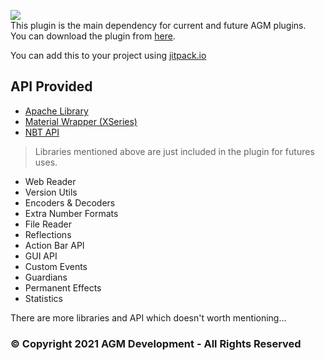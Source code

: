 ![](https://agmdev.xyz/api/imagetext/runner-logo/raw?text=AGMCore+2.0&bgr=0)   
This plugin is the main dependency for current and future AGM plugins.  
You can download the plugin from [here](https://www.spigotmc.org/resources/83245/).

You can add this to your project using [jitpack.io](https://jitpack.io/#Ashengaurd/AGMCore)

## API Provided
* [Apache Library](https://commons.apache.org/)
* [Material Wrapper (XSeries)](https://github.com/CryptoMorin/XSeries)
* [NBT API](https://www.spigotmc.org/resources/nbt-api.7939/)
> Libraries mentioned above are just included in the plugin for futures uses.
* Web Reader
* Version Utils
* Encoders & Decoders
* Extra Number Formats
* File Reader
* Reflections
* Action Bar API
* GUI API
* Custom Events
* Guardians
* Permanent Effects
* Statistics

There are more libraries and API which doesn't worth mentioning...

### © Copyright 2021 AGM Development - All Rights Reserved